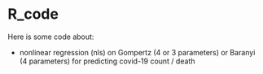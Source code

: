 # R_code

Here is some code about: 
- nonlinear regression (nls) on Gompertz (4 or 3 parameters) or Baranyi (4 parameters) for predicting covid-19 count / death

